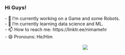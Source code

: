 ### Hi Guys!
<div id="Header_and_info" align="left">
  - 🔭 I’m currently working on a Game and some Robots. </br>
  - 🌱 I’m currently learning data science and ML. </br>
  - 📫 How to reach me: https://linktr.ee/nimamehr </br>
  - 😄 Pronouns: He/Him </br>
</br>
<div id="Middle" align="center">
  <img src="https://cdn.hackaday.io/images/5831471669163737979.jpg" />
</div>
<!--
**nima-mehr/nima-mehr** is a ✨ _special_ ✨ repository because its `README.md` (this file) appears on your GitHub profile.

Here are some ideas to get you started:

- 👯 I’m looking to collaborate on ...
- 🤔 I’m looking for help with ...
- 💬 Ask me about ...

-->
